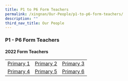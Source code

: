 ```yaml
---
title: P1 to P6 Form Teachers
permalink: /xingnan/Our-People/p1-to-p6-form-teachers/
description: ""
third_nav_title: Our People
---
```

### P1 - P6 Form Teachers

#### 2022 Form Teachers

|  	|  	|  	|
|---	|---	|---	|
| [Primary 1](https://staging.d24s03z0ob23eb.amplifyapp.com/p1-to-p6-form-teachers/p1/) 	| [Primary 2](https://staging.d24s03z0ob23eb.amplifyapp.com/p1-to-p6-form-teachers/p2/) 	| [Primary 3](https://staging.d24s03z0ob23eb.amplifyapp.com/p1-to-p6-form-teachers/p3/) 	|
| [Primary 4](https://staging.d24s03z0ob23eb.amplifyapp.com/p1-to-p6-form-teachers/p4/) 	| [Primary 5](https://staging.d24s03z0ob23eb.amplifyapp.com/p1-to-p6-form-teachers/p5/) 	| [Primary 6](https://staging.d24s03z0ob23eb.amplifyapp.com/p1-to-p6-form-teachers/p6/) 	|